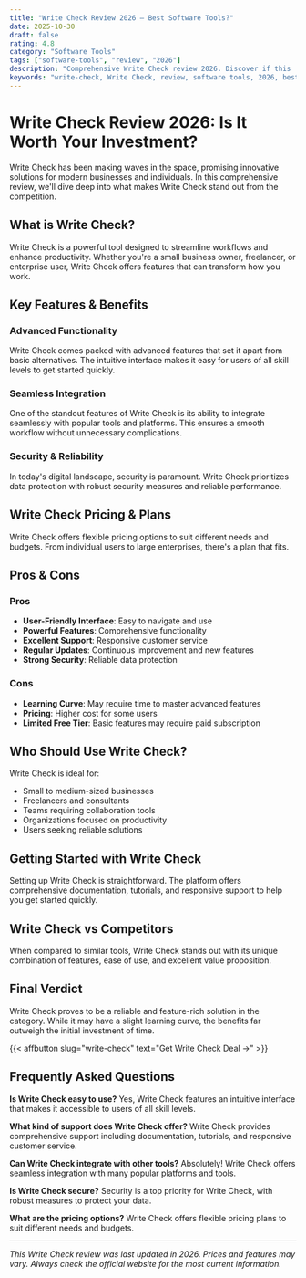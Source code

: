 ```yaml
---
title: "Write Check Review 2026 – Best Software Tools?"
date: 2025-10-30
draft: false
rating: 4.8
category: "Software Tools"
tags: ["software-tools", "review", "2026"]
description: "Comprehensive Write Check review 2026. Discover if this  tool is the best choice for your needs."
keywords: "write-check, Write Check, review, software tools, 2026, best software tools"
---
```


# Write Check Review 2026: Is It Worth Your Investment?

Write Check has been making waves in the  space, promising innovative solutions for modern businesses and individuals. In this comprehensive review, we'll dive deep into what makes Write Check stand out from the competition.

## What is Write Check?

Write Check is a powerful  tool designed to streamline workflows and enhance productivity. Whether you're a small business owner, freelancer, or enterprise user, Write Check offers features that can transform how you work.

## Key Features & Benefits

### Advanced Functionality
Write Check comes packed with advanced features that set it apart from basic alternatives. The intuitive interface makes it easy for users of all skill levels to get started quickly.

### Seamless Integration
One of the standout features of Write Check is its ability to integrate seamlessly with popular tools and platforms. This ensures a smooth workflow without unnecessary complications.

### Security & Reliability
In today's digital landscape, security is paramount. Write Check prioritizes data protection with robust security measures and reliable performance.

## Write Check Pricing & Plans

Write Check offers flexible pricing options to suit different needs and budgets. From individual users to large enterprises, there's a plan that fits.

## Pros & Cons

### Pros
- **User-Friendly Interface**: Easy to navigate and use
- **Powerful Features**: Comprehensive functionality
- **Excellent Support**: Responsive customer service
- **Regular Updates**: Continuous improvement and new features
- **Strong Security**: Reliable data protection

### Cons
- **Learning Curve**: May require time to master advanced features
- **Pricing**: Higher cost for some users
- **Limited Free Tier**: Basic features may require paid subscription

## Who Should Use Write Check?

Write Check is ideal for:
- Small to medium-sized businesses
- Freelancers and consultants
- Teams requiring collaboration tools
- Organizations focused on productivity
- Users seeking reliable  solutions

## Getting Started with Write Check

Setting up Write Check is straightforward. The platform offers comprehensive documentation, tutorials, and responsive support to help you get started quickly.

## Write Check vs Competitors

When compared to similar tools, Write Check stands out with its unique combination of features, ease of use, and excellent value proposition.

## Final Verdict

Write Check proves to be a reliable and feature-rich solution in the  category. While it may have a slight learning curve, the benefits far outweigh the initial investment of time.

{{< affbutton slug="write-check" text="Get Write Check Deal →" >}}

## Frequently Asked Questions

**Is Write Check easy to use?**
Yes, Write Check features an intuitive interface that makes it accessible to users of all skill levels.

**What kind of support does Write Check offer?**
Write Check provides comprehensive support including documentation, tutorials, and responsive customer service.

**Can Write Check integrate with other tools?**
Absolutely! Write Check offers seamless integration with many popular platforms and tools.

**Is Write Check secure?**
Security is a top priority for Write Check, with robust measures to protect your data.

**What are the pricing options?**
Write Check offers flexible pricing plans to suit different needs and budgets.

---

*This Write Check review was last updated in 2026. Prices and features may vary. Always check the official website for the most current information.*
